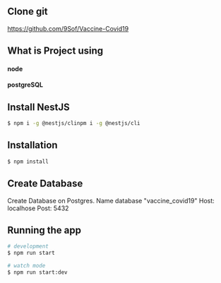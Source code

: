 ## Clone git 
https://github.com/9Sof/Vaccine-Covid19

## What is Project using
#### node
#### postgreSQL

## Install NestJS

```bash
$ npm i -g @nestjs/clinpm i -g @nestjs/cli
```

## Installation

```bash
$ npm install
```

## Create Database
Create Database on Postgres. Name database "vaccine_covid19"
Host: localhose
Post: 5432

## Running the app

```bash
# development
$ npm run start

# watch mode
$ npm run start:dev
```

